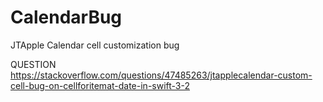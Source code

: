 # CalendarBug
JTApple Calendar cell customization bug

QUESTION
https://stackoverflow.com/questions/47485263/jtapplecalendar-custom-cell-bug-on-cellforitemat-date-in-swift-3-2
